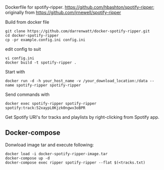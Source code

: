 Dockerfile for spotify-ripper.
https://github.com/hbashton/spotify-ripper; originally from https://github.com/jrnewell/spotify-ripper

Build from docker file

```
git clone https://github.com/darrenwatt/docker-spotify-ripper.git
cd docker-spotify-ripper
cp -pr example.config.ini config.ini
```
edit config to suit
```
vi config.ini
docker build -t spotify-ripper .
```
Start with

```
docker run -d -h your_host_name -v /your_download_location:/data --name spotify-ripper spotify-ripper
```

Send commands with

```
docker exec spotify-ripper spotify-ripper spotify:track:52xaypL0Kjzk0ngwv3oBPR
```
Get Spotify URI's for tracks and playlists by right-clicking from Spotify app.


## Docker-compose

Donwload image tar and execute following:

```
docker load -i docker-spotify-ripper-image.tar
docker-compose up -d
docker-compose exec ripper spotify-ripper --flat $(<tracks.txt)
```

